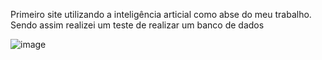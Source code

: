 Primeiro site utilizando a inteligência articial como abse do meu trabalho. 
Sendo assim realizei um teste de realizar um banco de dados

![image](https://github.com/user-attachments/assets/f7141f3f-eafe-4ccc-8b22-525743b5ca14)
